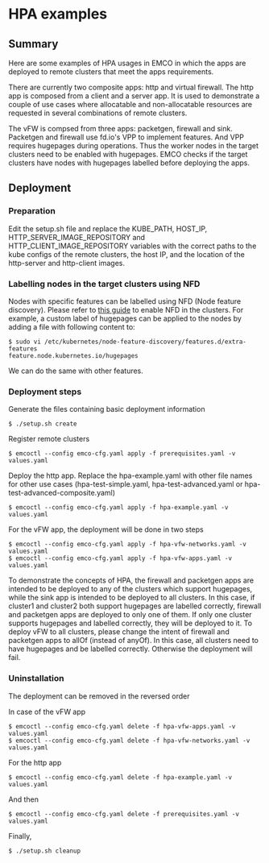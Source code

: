 # HPA examples

## Summary

Here are some examples of HPA usages in EMCO in which the apps are deployed to
remote clusters that meet the apps requirements.

There are currently two composite apps: http and virtual firewall. The http app is
composed from a client and a server app. It is used to demonstrate a couple of use
cases where allocatable and non-allocatable resources are requested in several
combinations of remote clusters.

The vFW is compsed from three apps: packetgen, firewall and sink. Packetgen
and firewall use fd.io's VPP to implement features. And VPP requires hugepages
during operations. Thus the worker nodes in the target clusters need to be
enabled with hugepages. EMCO checks if the target clusters have nodes with
hugepages labelled before deploying the apps.

## Deployment
### Preparation
Edit the setup.sh file and replace the KUBE_PATH, HOST_IP, HTTP_SERVER_IMAGE_REPOSITORY and HTTP_CLIENT_IMAGE_REPOSITORY variables with the correct paths to the kube configs of the remote clusters, the host IP, and the location of the http-server and http-client images.

### Labelling nodes in the target clusters using NFD
Nodes with specific features can be labelled using NFD (Node feature discovery). Please
refer to [this guide][1] to enable NFD in the clusters. For example, a custom label of
hugepages can be applied to the nodes by adding a file with following content to:
```
$ sudo vi /etc/kubernetes/node-feature-discovery/features.d/extra-features
feature.node.kubernetes.io/hugepages
```
We can do the same with other features.

### Deployment steps
Generate the files containing basic deployment information
```
$ ./setup.sh create
```
Register remote clusters
```
$ emcoctl --config emco-cfg.yaml apply -f prerequisites.yaml -v values.yaml
```
Deploy the http app. Replace the hpa-example.yaml with other file names for other use cases (hpa-test-simple.yaml, hpa-test-advanced.yaml or hpa-test-advanced-composite.yaml)
```
$ emcoctl --config emco-cfg.yaml apply -f hpa-example.yaml -v values.yaml
```
For the vFW app, the deployment will be done in two steps
```
$ emcoctl --config emco-cfg.yaml apply -f hpa-vfw-networks.yaml -v values.yaml
$ emcoctl --config emco-cfg.yaml apply -f hpa-vfw-apps.yaml -v values.yaml
```

To demonstrate the concepts of HPA, the firewall and packetgen apps are intended to be
deployed to any of the clusters which support hugepages, while the sink app is intended
to be deployed to all clusters. In this case, if cluster1 and cluster2 both support 
hugepages are labelled correctly, firewall and packetgen apps are deployed to only one of
them. If only one cluster supports hugepages and labelled correctly, they will be deployed
to it.
To deploy vFW to all clusters, please change the intent of firewall and packetgen
apps to allOf (instead of anyOf). In this case, all clusters need to have hugepages and
be labelled correctly. Otherwise the deployment will fail.

### Uninstallation
The deployment can be removed in the reversed order

In case of the vFW app
```
$ emcoctl --config emco-cfg.yaml delete -f hpa-vfw-apps.yaml -v values.yaml
$ emcoctl --config emco-cfg.yaml delete -f hpa-vfw-networks.yaml -v values.yaml
```
For the http app
```
$ emcoctl --config emco-cfg.yaml delete -f hpa-example.yaml -v values.yaml
```
And then
```
$ emcoctl --config emco-cfg.yaml delete -f prerequisites.yaml -v values.yaml
```
Finally,
```
$ ./setup.sh cleanup
```

[1]: https://kubernetes-sigs.github.io/node-feature-discovery/stable/get-started/index.html
